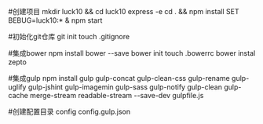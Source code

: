#创建项目
	mkdir luck10 && cd luck10
	express -e
	cd . && npm install
	SET BEBUG=luck10:* & npm start

#初始化git仓库
	git init
	touch .gitignore

#集成bower
	npm install bower --save
	bower init
	touch .bowerrc
	bower instal zepto

#集成gulp
	npm install gulp 
				gulp-concat 
				gulp-clean-css
				gulp-rename 
				gulp-uglify
				gulp-jshint 
            	gulp-imagemin
            	gulp-sass
            	gulp-notify
            	gulp-clean
            	gulp-cache 
            	merge-stream
            	readable-stream
			--save-dev
	gulpfile.js

#创建配置目录
	config
	   config.gulp.json


		
	